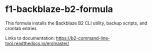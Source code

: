 # f1-backblaze-b2-formula

This formula installs the Backblaze B2 CLI utility, backup scripts, and crontab entries

Links to documentation:
https://b2-command-line-tool.readthedocs.io/en/master/
